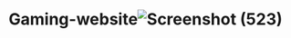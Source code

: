 # Gaming-website![Screenshot (523)](https://github.com/pratyusha-23/Gaming-website/assets/129256390/2ae8aacc-4f73-4ff2-be01-9774b624bed9)
